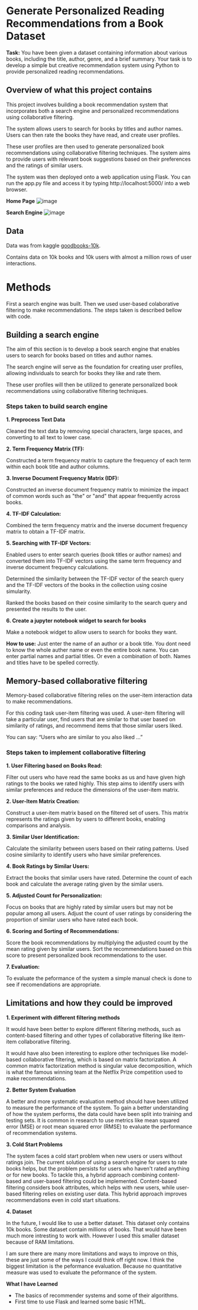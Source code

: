 # Generate Personalized Reading Recommendations from a Book Dataset

**Task:** You have been given a dataset containing information about various books,
including the title, author, genre, and a brief summary. Your task is to develop a simple
but creative recommendation system using Python to provide personalized reading
recommendations.

## Overview of what this project contains

This project involves building a book recommendation system that incorporates both a search engine and personalized recommendations using collaborative filtering. 

The system allows users to search for books by titles and author names. Users can then rate the books they have read, and create user profiles. 

These user profiles are then used to generate personalized book recommendations using collaborative filtering techniques. The system aims to provide users with relevant book suggestions based on their preferences and the ratings of similar users. 

The system was then deployed onto a web application using Flask. You can run the app.py file and access it by typing http://localhost:5000/ into a web browser.

**Home Page**
![image](/screenshots/1home.png)

**Search Engine**
![image](/screenshots/2search.png)


## Data
Data was from kaggle [goodbooks-10k](https://www.kaggle.com/datasets/zygmunt/goodbooks-10k?select=books.csv).

Contains data on 10k books and 10k users with almost a million rows of user interactions.

# Methods

First a search engine was built. Then we used user-based colaborative filtering to make recommendations. The steps taken is described bellow with code.

## Building a search engine

The aim of this section is to develop a book search engine that enables users to search for books based on titles and author names. 

The search engine will serve as the foundation for creating user profiles, allowing individuals to search for books they like and rate them. 

These user profiles will then be utilized to generate personalized book recommendations using collaborative filtering techniques.

### Steps taken to build search engine

**1. Preprocess Text Data**

Cleaned the text data by removing special characters, large spaces, and converting to all text to lower case.  

**2. Term Frequency Matrix (TF):**

Constructed a term frequency matrix to capture the frequency of each term within each book title and author columns.
    
    
**3. Inverse Document Frequency Matrix (IDF):**

Constructed an inverse document frequency matrix to minimize the impact of common words such as "the" or "and" that appear frequently across books.

**4. TF-IDF Calculation:**

Combined the term frequency matrix and the inverse document frequency matrix to obtain a TF-IDF matrix.

**5. Searching with TF-IDF Vectors:**

Enabled users to enter search queries (book titles or author names) and converted them into TF-IDF vectors using the same term frequency and inverse document frequency calculations.

Determined the similarity between the TF-IDF vector of the search query and the TF-IDF vectors of the books in the collection using cosine simularity.

Ranked the books based on their cosine similarity to the search query and presented the results to the user.

**6. Create a jupyter notebook widget to search for books**

Make a notebook widget to allow users to search for books they want.

**How to use:**
Just enter the name of an author or a book title. You dont need to know the whole auther name or even the entire book name. You can enter partial names and partial titles. Or even a combination of both. Names and titles have to be spelled correctly.

## Memory-based collaborative filtering 


Memory-based collaborative filtering relies on the user-item interaction data to make recommendations. 

For this coding task user-item filtering was used. A user-item filtering will take a particular user, find users that are similar to that user based on similarity of ratings, and recommend items that those similar users liked.

You can say: “Users who are similar to you also liked …”

### Steps taken to implement collaborative filtering

**1. User Filtering based on Books Read:**

Filter out users who have read the same books as us and have given high ratings to the books we rated highly. This step aims to identify users with similar preferences and reduce the dimensions of the user-item matrix.

**2. User-Item Matrix Creation:**

Construct a user-item matrix based on the filtered set of users. This matrix represents the ratings given by users to different books, enabling comparisons and analysis.

**3. Similar User Identification:**

Calculate the similarity between users based on their rating patterns. Used cosine similarity to identify users who have similar preferences.

**4. Book Ratings by Similar Users:**

Extract the books that similar users have rated. Determine the count of each book and calculate the average rating given by the similar users.

**5. Adjusted Count for Personalization:**

Focus on books that are highly rated by similar users but may not be popular among all users. Adjust the count of user ratings by considering the proportion of similar users who have rated each book.

**6. Scoring and Sorting of Recommendations:**

Score the book recommendations by multiplying the adjusted count by the mean rating given by similar users. Sort the recommendations based on this score to present personalized book recommendations to the user.

**7. Evaluation:**

To evaluate the peformance of the system a simple manual check is done to see if recomendations are appropriate.

## Limitations and how they could be improved

**1. Experiment with different filtering methods**

It would have been better to explore different filtering methods, such as content-based filtering and other types of collaborative filtering like item-item collaborative filtering.

It would have also been interesting to explore other techniques like model-based collaborative filtering, which is based on matrix factorization. A common matrix factorization method is singular value decomposition, which is what the famous winning team at the Netflix Prize competition used to make recommendations.

**2. Better System Evaluation**

A better and more systematic evaluation method should have been utilized to measure the performance of the system. To gain a better understanding of how the system performs, the data could have been split into training and testing sets. It is common in research to use metrics like mean squared error (MSE) or root mean squared error (RMSE) to evaluate the performance of recommendation systems.

**3. Cold Start Problems**

The system faces a cold start problem when new users or users without ratings join. The current solution of using a search engine for users to rate books helps, but the problem persists for users who haven't rated anything or for new books. To tackle this, a hybrid approach combining content-based and user-based filtering could be implemented. Content-based filtering considers book attributes, which helps with new users, while user-based filtering relies on existing user data. This hybrid approach improves recommendations even in cold start situations.

**4. Dataset**

In the future, I would like to use a better dataset. This dataset only contains 10k books. Some dataset contain millions of books. That would have been much more intresting to work with. However I used this smaller dataset because of RAM limitations. 


I am sure there are many more limitations and ways to improve on this, these are just some of the ways I could think off right now. I think the biggest limitation is the peformance evaluation. Because no quantitative measure was used to evaluate the peformance of the system.

**What I have Learned**
- The basics of recommender systems and some of their algorithms.
- First time to use Flask and learned some basic HTML.


